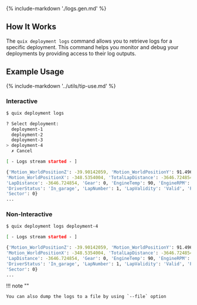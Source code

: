 {% include-markdown './logs.gen.md' %}


## How It Works

The `quix deployment logs` command allows you to retrieve logs for a specific deployment. This command helps you monitor and debug your deployments by providing access to their log outputs.

## Example Usage

{% include-markdown '../utils/tip-use.md' %}

### Interactive

```bash
$ quix deployment logs

? Select deployment:
  deployment-1
  deployment-2
  deployment-3
> deployment-4
  ✗ Cancel

[ - Logs stream started - ]

{'Motion_WorldPositionZ': -39.90142059, 'Motion_WorldPositionY': 91.49635314941406,
'Motion_WorldPositionX': -348.5354004, 'TotalLapDistance': -3646.724854, 'Steer': 0.0, 'Speed': 0,
'LapDistance': -3646.724854, 'Gear': 0, 'EngineTemp': 90, 'EngineRPM': 3503, 'Brake': 0.0,
'DriverStatus': 'In_garage', 'LapNumber': 1, 'LapValidity': 'Valid', 'PitStatus': 'Pitting',
'Sector': 0}
...
```

### Non-Interactive

```bash
$ quix deployment logs deployment-4

[ - Logs stream started - ]

{'Motion_WorldPositionZ': -39.90142059, 'Motion_WorldPositionY': 91.49635314941406,
'Motion_WorldPositionX': -348.5354004, 'TotalLapDistance': -3646.724854, 'Steer': 0.0, 'Speed': 0,
'LapDistance': -3646.724854, 'Gear': 0, 'EngineTemp': 90, 'EngineRPM': 3503, 'Brake': 0.0,
'DriverStatus': 'In_garage', 'LapNumber': 1, 'LapValidity': 'Valid', 'PitStatus': 'Pitting',
'Sector': 0}
...
```

!!! note ""

    You can also dump the logs to a file by using `--file` option

